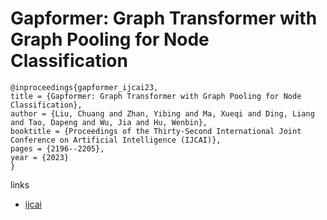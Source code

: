 # Gapformer: Graph Transformer with Graph Pooling for Node Classification

```
@inproceedings{gapformer_ijcai23,
title = {Gapformer: Graph Transformer with Graph Pooling for Node Classification},
author = {Liu, Chuang and Zhan, Yibing and Ma, Xueqi and Ding, Liang and Tao, Dapeng and Wu, Jia and Hu, Wenbin},
booktitle = {Proceedings of the Thirty-Second International Joint Conference on Artificial Intelligence (IJCAI)},
pages = {2196--2205},
year = {2023}
}
```

links
- [ijcai](https://www.ijcai.org/proceedings/2023/244)

